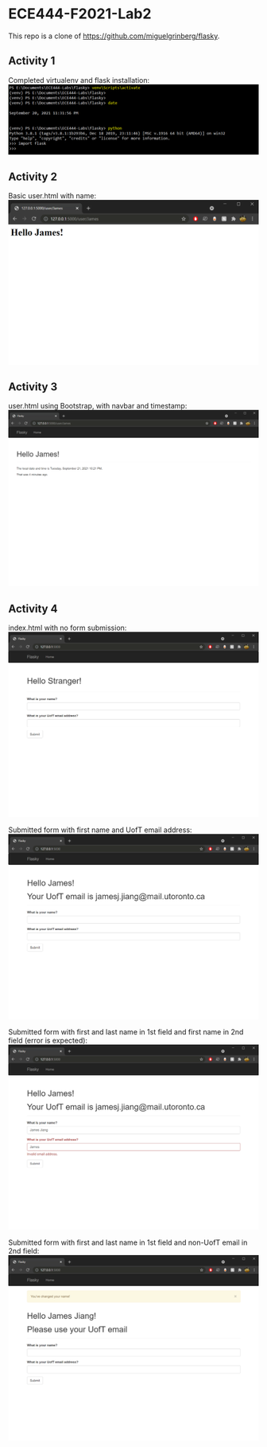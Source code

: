 # ECE444-F2021-Lab2

This repo is a clone of https://github.com/miguelgrinberg/flasky.

## Activity 1
Completed virtualenv and flask installation:
![activity1](docs/images/activity1.PNG)

## Activity 2
Basic user.html with name:
![activity2](docs/images/activity2.PNG)

## Activity 3
user.html using Bootstrap, with navbar and timestamp:
![activity3](docs/images/activity3.PNG)

## Activity 4
index.html with no form submission:
![activity4_1](docs/images/activity4_1.PNG)

Submitted form with first name and UofT email address:
![activity4_2](docs/images/activity4_2.PNG)

Submitted form with first and last name in 1st field and first name in 2nd field (error is expected):
![activity4_3](docs/images/activity4_3.PNG)

Submitted form with first and last name in 1st field and non-UofT email in 2nd field:
![activity4_4](docs/images/activity4_4.PNG)
